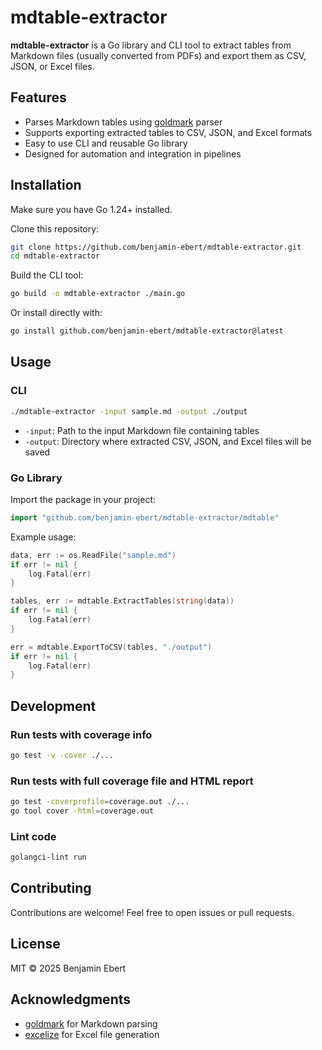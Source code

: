 
# mdtable-extractor

**mdtable-extractor** is a Go library and CLI tool to extract tables from Markdown files (usually converted from PDFs) and export them as CSV, JSON, or Excel files.

## Features

- Parses Markdown tables using [goldmark](https://github.com/yuin/goldmark) parser  
- Supports exporting extracted tables to CSV, JSON, and Excel formats  
- Easy to use CLI and reusable Go library  
- Designed for automation and integration in pipelines  

## Installation

Make sure you have Go 1.24+ installed.

Clone this repository:

```bash
git clone https://github.com/benjamin-ebert/mdtable-extractor.git
cd mdtable-extractor
```

Build the CLI tool:

```bash
go build -o mdtable-extractor ./main.go
```

Or install directly with:

```bash
go install github.com/benjamin-ebert/mdtable-extractor@latest
```

## Usage

### CLI

```bash
./mdtable-extractor -input sample.md -output ./output
```

- `-input`: Path to the input Markdown file containing tables  
- `-output`: Directory where extracted CSV, JSON, and Excel files will be saved  

### Go Library

Import the package in your project:

```go
import "github.com/benjamin-ebert/mdtable-extractor/mdtable"
```

Example usage:

```go
data, err := os.ReadFile("sample.md")
if err != nil {
    log.Fatal(err)
}

tables, err := mdtable.ExtractTables(string(data))
if err != nil {
    log.Fatal(err)
}

err = mdtable.ExportToCSV(tables, "./output")
if err != nil {
    log.Fatal(err)
}
```

## Development

### Run tests with coverage info

```bash
go test -v -cover ./...
```

### Run tests with full coverage file and HTML report

```bash
go test -coverprofile=coverage.out ./...
go tool cover -html=coverage.out
```

### Lint code

```bash
golangci-lint run
```

## Contributing

Contributions are welcome! Feel free to open issues or pull requests.

## License

MIT © 2025 Benjamin Ebert

## Acknowledgments

- [goldmark](https://github.com/yuin/goldmark) for Markdown parsing  
- [excelize](https://github.com/xuri/excelize) for Excel file generation
